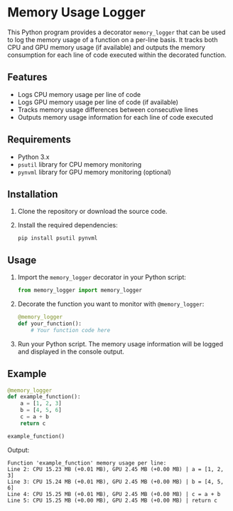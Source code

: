 # Memory Usage Logger

This Python program provides a decorator `memory_logger` that can be used to log the memory usage of a function on a per-line basis. It tracks both CPU and GPU memory usage (if available) and outputs the memory consumption for each line of code executed within the decorated function.

## Features

- Logs CPU memory usage per line of code
- Logs GPU memory usage per line of code (if available)
- Tracks memory usage differences between consecutive lines
- Outputs memory usage information for each line of code executed

## Requirements

- Python 3.x
- `psutil` library for CPU memory monitoring
- `pynvml` library for GPU memory monitoring (optional)

## Installation

1. Clone the repository or download the source code.

2. Install the required dependencies:
   ```
   pip install psutil pynvml
   ```

## Usage

1. Import the `memory_logger` decorator in your Python script:
   ```python
   from memory_logger import memory_logger
   ```

2. Decorate the function you want to monitor with `@memory_logger`:
   ```python
   @memory_logger
   def your_function():
       # Your function code here
   ```

3. Run your Python script. The memory usage information will be logged and displayed in the console output.

## Example

```python
@memory_logger
def example_function():
    a = [1, 2, 3]
    b = [4, 5, 6]
    c = a + b
    return c

example_function()
```

Output:
```
Function 'example_function' memory usage per line:
Line 2: CPU 15.23 MB (+0.01 MB), GPU 2.45 MB (+0.00 MB) | a = [1, 2, 3]
Line 3: CPU 15.24 MB (+0.01 MB), GPU 2.45 MB (+0.00 MB) | b = [4, 5, 6]
Line 4: CPU 15.25 MB (+0.01 MB), GPU 2.45 MB (+0.00 MB) | c = a + b
Line 5: CPU 15.25 MB (+0.00 MB), GPU 2.45 MB (+0.00 MB) | return c
```